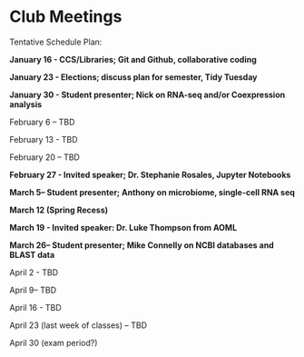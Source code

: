 # Club Meetings

Tentative Schedule Plan:

**January 16  - CCS/Libraries; Git and Github, collaborative coding**

**January 23  - Elections; discuss plan for semester, Tidy Tuesday**

**January 30  - Student presenter; Nick on RNA-seq and/or Coexpression analysis**

February 6 – TBD

February 13 - TBD

February 20 – TBD

**February 27 - Invited speaker; Dr. Stephanie Rosales, Jupyter Notebooks**

**March 5– Student presenter; Anthony on microbiome, single-cell RNA seq**

**March 12 (Spring Recess)**

**March 19 - Invited speaker: Dr. Luke Thompson from AOML**

**March 26– Student presenter; Mike Connelly on NCBI databases and BLAST data**

April 2 - TBD

April 9– TBD

April 16 - TBD

April 23 (last week of classes) – TBD

April 30 (exam period?)

